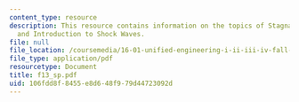 ```yaml
---
content_type: resource
description: This resource contains information on the topics of Stagnation Quantities
  and Introduction to Shock Waves.
file: null
file_location: /coursemedia/16-01-unified-engineering-i-ii-iii-iv-fall-2005-spring-2006/106fdd8f8455e8d648f979d44723092d_f13_sp.pdf
file_type: application/pdf
resourcetype: Document
title: f13_sp.pdf
uid: 106fdd8f-8455-e8d6-48f9-79d44723092d
---
```

